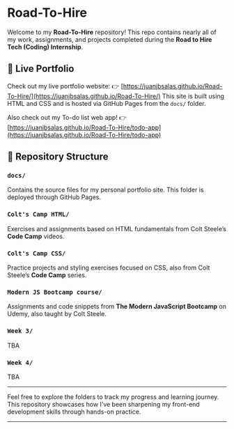# Road-To-Hire

Welcome to my **Road-To-Hire** repository!
This repo contains nearly all of my work, assignments, and projects completed during the **Road to Hire Tech (Coding) Internship**.

## 🔗 Live Portfolio

Check out my live portfolio website:
👉 [https://juanjbsalas.github.io/Road-To-Hire/](https://juanjbsalas.github.io/Road-To-Hire/)
This site is built using HTML and CSS and is hosted via GitHub Pages from the `docs/` folder.

Also check out my To-do list web app!
👉 [https://juanjbsalas.github.io/Road-To-Hire/todo-app](https://juanjbsalas.github.io/Road-To-Hire/todo-app)

## 📁 Repository Structure

### `docs/`

Contains the source files for my personal portfolio site. This folder is deployed through GitHub Pages.

### `Colt's Camp HTML/`

Exercises and assignments based on HTML fundamentals from Colt Steele’s **Code Camp** videos.

### `Colt's Camp CSS/`

Practice projects and styling exercises focused on CSS, also from Colt Steele’s **Code Camp** series.

### `Modern JS Bootcamp course/`

Assignments and code snippets from **The Modern JavaScript Bootcamp** on Udemy, also taught by Colt Steele.

### `Week 3/`

TBA

### `Week 4/`

TBA

---

Feel free to explore the folders to track my progress and learning journey. This repository showcases how I’ve been sharpening my front-end development skills through hands-on practice.

---

